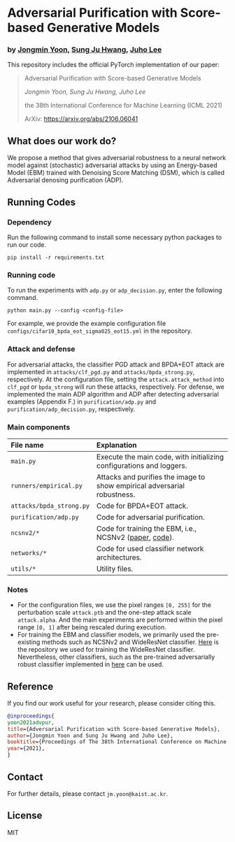 # Adversarial Purification with Score-based Generative Models
### by [Jongmin Yoon], [Sung Ju Hwang], [Juho Lee]

This repository includes the official PyTorch implementation of our paper:

> Adversarial Purification with Score-based Generative Models
> 
> *Jongmin Yoon, Sung Ju Hwang, Juho Lee*
> 
> the 38th International Conference for Machine Learning (ICML 2021)
> 
> ArXiv: https://arxiv.org/abs/2106.06041

## What does our work do?
We propose a method that gives adversarial robustness to a neural network model against (stochastic) adversarial attacks by using an Energy-based Model (EBM) trained with Denoising Score Matching (DSM), which is called Adversarial denosing purification (ADP).

## Running Codes
### Dependency
Run the following command to install some necessary python packages to run our code.
```
pip install -r requirements.txt
```

### Running code
To run the experiments with `adp.py` or `adp_decision.py`, enter the following command.
```
python main.py --config <config-file>
```
For example, we provide the example configuration file `configs/cifar10_bpda_eot_sigma025_eot15.yml` in the repository.

### Attack and defense
For adversarial attacks, the classifier PGD attack and BPDA+EOT attack are implemented in `attacks/clf_pgd.py` and `attacks/bpda_strong.py`, respectively. At the configuration file, setting the `attack.attack_method` into `clf_pgd` or `bpda_strong` will run these attacks, respectively.
For defense, we implemented the main ADP algorithm and ADP after detecting adversarial examples (Appendix F.) in `purification/adp.py` and `purification/adp_decision.py`, respectively.

### Main components
| File name | Explanation | 
|:-|:-|
| `main.py` | Execute the main code, with initializing configurations and loggers. |
| `runners/empirical.py` | Attacks and purifies the image to show empirical adversarial robustness. |
| `attacks/bpda_strong.py` | Code for BPDA+EOT attack. |
| `purification/adp.py` | Code for adversarial purification. |
| `ncsnv2/*` | Code for training the EBM, i.e., NCSNv2 ([paper](https://arxiv.org/abs/2006.09011), [code](https://github.com/ermongroup/ncsnv2)). |
| `networks/*` | Code for used classifier network architectures. |
| `utils/*` | Utility files. |

### Notes
* For the configuration files, we use the pixel ranges `[0, 255]` for the perturbation scale `attack.ptb` and the one-step attack scale `attack.alpha`. And the main experiments are performed within the pixel range `[0, 1]` after being rescaled during execution.
* For training the EBM and classifier models, we primarily used the pre-existing methods such as NCSNv2 and WideResNet classifier. [Here](https://github.com/meliketoy/wide-resnet.pytorch) is the repository we used for training the WideResNet classifier. Nevertheless, other classifiers, such as the pre-trained adversarially robust classifier implemented in [here](https://robustbench.github.io/) can be used.

## Reference
If you find our work useful for your research, please consider citing this.
```bib
@inproceedings{
yoon2021advpur,
title={Adversarial Purification with Score-based Generative Models},
author={Jongmin Yoon and Sung Ju Hwang and Juho Lee},
booktitle={Proceedings of The 38th International Conference on Machine Learning (ICML 2021)},
year={2021},
}
```

## Contact
For further details, please contact `jm.yoon@kaist.ac.kr`.

## License
MIT

   [Jongmin Yoon]: <http://jmyoon1.github.io>
   [Sung Ju Hwang]: <http://www.sungjuhwang.com>
   [Juho Lee]: <http://juho-lee.github.io>
